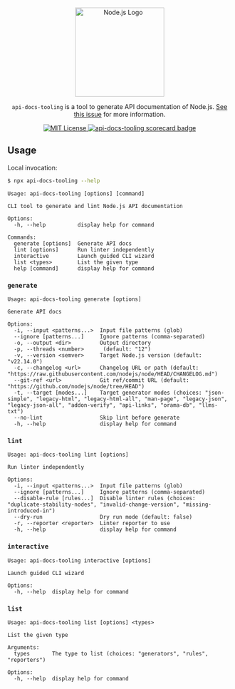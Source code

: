 <p align="center">
  <br />
  <a href="https://nodejs.org">
    <picture>
      <source media="(prefers-color-scheme: dark)" srcset="https://nodejs.org/static/logos/nodejsLight.svg">
      <img src="https://nodejs.org/static/logos/nodejsDark.svg" width="200px" alt="Node.js Logo">
    </picture>
  </a>
</p>

<p align="center">
  <code>api-docs-tooling</code> is a tool to generate API documentation of Node.js. <a href="https://github.com/nodejs/node/issues/52343">See this issue</a> for more information.
</p>

<p align="center">
  <a title="MIT License" href="LICENSE">
    <img src="https://img.shields.io/badge/license-MIT-blue" alt="MIT License" />
  </a>
   <a title="scorecard" href="https://securityscorecards.dev/viewer/?uri=github.com/nodejs/api-docs-tooling">
    <img src="https://api.securityscorecards.dev/projects/github.com/nodejs/api-docs-tooling/badge" alt="api-docs-tooling scorecard badge" />
  </a>
</p>

## Usage

Local invocation:

```sh
$ npx api-docs-tooling --help
```

```
Usage: api-docs-tooling [options] [command]

CLI tool to generate and lint Node.js API documentation

Options:
  -h, --help          display help for command

Commands:
  generate [options]  Generate API docs
  lint [options]      Run linter independently
  interactive         Launch guided CLI wizard
  list <types>        List the given type
  help [command]      display help for command
```

### `generate`

```
Usage: api-docs-tooling generate [options]

Generate API docs

Options:
  -i, --input <patterns...>  Input file patterns (glob)
  --ignore [patterns...]     Ignore patterns (comma-separated)
  -o, --output <dir>         Output directory
  -p, --threads <number>      (default: "12")
  -v, --version <semver>     Target Node.js version (default: "v22.14.0")
  -c, --changelog <url>      Changelog URL or path (default: "https://raw.githubusercontent.com/nodejs/node/HEAD/CHANGELOG.md")
  --git-ref <url>            Git ref/commit URL (default: "https://github.com/nodejs/node/tree/HEAD")
  -t, --target [modes...]    Target generator modes (choices: "json-simple", "legacy-html", "legacy-html-all", "man-page", "legacy-json", "legacy-json-all", "addon-verify", "api-links", "orama-db", "llms-txt")
  --no-lint                  Skip lint before generate
  -h, --help                 display help for command
```

### `lint`

```
Usage: api-docs-tooling lint [options]

Run linter independently

Options:
  -i, --input <patterns...>  Input file patterns (glob)
  --ignore [patterns...]     Ignore patterns (comma-separated)
  --disable-rule [rules...]  Disable linter rules (choices: "duplicate-stability-nodes", "invalid-change-version", "missing-introduced-in")
  --dry-run                  Dry run mode (default: false)
  -r, --reporter <reporter>  Linter reporter to use
  -h, --help                 display help for command
```

### `interactive`

```
Usage: api-docs-tooling interactive [options]

Launch guided CLI wizard

Options:
  -h, --help  display help for command
```

### `list`

```
Usage: api-docs-tooling list [options] <types>

List the given type

Arguments:
  types       The type to list (choices: "generators", "rules", "reporters")

Options:
  -h, --help  display help for command
```
